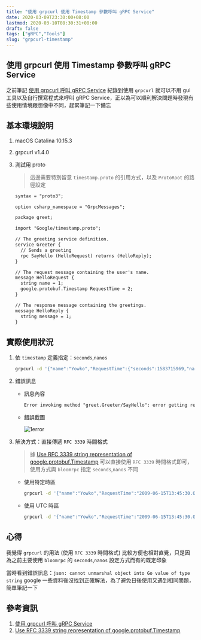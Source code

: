```yaml
---
title: "使用 grpcurl 使用 Timestamp 參數呼叫 gRPC Service"
date: 2020-03-09T23:30:00+08:00
lastmod: 2020-03-10T08:30:31+08:00
draft: false
tags: ["gRPC","Tools"]
slug: "grpcurl-timestamp"
---
```


## 使用 grpcurl 使用 Timestamp 參數呼叫 gRPC Service

之前筆記 [使用 grpcurl 呼叫 gRPC Service](https://blog.yowko.com/grpcurl/) 紀錄到使用 `grpcurl` 就可以不用 gui 工具以及自行撰寫程式來呼叫 gRPC Service，正以為可以順利解決問題時發現有些使用情境跟想像中不同，趕緊筆記一下備忘

## 基本環境說明

1. macOS Catalina 10.15.3
2. grpcurl v1.4.0
3. 測試用 proto

    > 這邊需要特別留意 `timestamp.proto` 的引用方式，以及 `ProtoRoot` 的路徑設定

    ```txt
    syntax = "proto3";

    option csharp_namespace = "GrpcMessages";

    package greet;

    import "Google/timestamp.proto";

    // The greeting service definition.
    service Greeter {
      // Sends a greeting
      rpc SayHello (HelloRequest) returns (HelloReply);
    }

    // The request message containing the user's name.
    message HelloRequest {
      string name = 1;
      google.protobuf.Timestamp RequestTime = 2;
    }

    // The response message containing the greetings.
    message HelloReply {
      string message = 1;
    }
    ```

## 實際使用狀況

1. 依 `timestamp` 定義指定：`seconds`,`nanos`

    ```bash
    grpcurl -d '{"name":"Yowko","RequestTime":{"seconds":1583715969,"nanos":0}}' -plaintext -import-path /Users/yowko.tsai/POCs/GrpcMessages/Protos -proto greet.proto localhost:5000 greet.Greeter/SayHello
    ```

2. 錯誤訊息

    - 訊息內容

        ```txt
        Error invoking method "greet.Greeter/SayHello": error getting request data: json: cannot unmarshal object into Go value of type string
        ```

    - 錯誤截圖

        ![1error](https://user-images.githubusercontent.com/3851540/76177031-cc3e4d80-61ed-11ea-8df9-74cdea5283db.png)

3. 解決方式：直接傳遞 `RFC 3339` 時間格式

    > 據 [Use RFC 3339 string representation of google.protobuf.Timestamp](https://github.com/uw-labs/bloomrpc/issues/98#issuecomment-510736760) 可以直接使用 `RFC 3339` 時間格式即可，使用方式與 `bloomrpc` 指定 `seconds`,`nanos` 不同

    - 使用特定時區

        ```bash
        grpcurl -d '{"name":"Yowko","RequestTime":"2009-06-15T13:45:30.0000000+08:00"}' -plaintext -import-path /Users/yowko.tsai/POCs/GrpcMessages/Protos -proto greet.proto localhost:5000 greet.Greeter/SayHello

        ```

    - 使用 UTC 時區

        ```bash
        grpcurl -d '{"name":"Yowko","RequestTime":"2009-06-15T13:45:30.00Z"}' -plaintext -import-path /Users/yowko.tsai/POCs/GrpcMessages/Protos -proto greet.proto localhost:5000 greet.Greeter/SayHello
        ```

## 心得

我覺得 `grpcurl` 的用法 (使用 `RFC 3339` 時間格式) 比較方便也相對直覺，只是因為之前主要使用 `bloomrpc` 的 `seconds`,`nanos` 設定方式而有的既定印象

當時看到錯誤訊息：`json: cannot unmarshal object into Go value of type string` google 一些資料後沒找到正確解法，為了避免日後使用又遇到相同問題，簡單筆記一下

## 參考資訊

1. [使用 grpcurl 呼叫 gRPC Service](https://blog.yowko.com/grpcurl/)
2. [Use RFC 3339 string representation of google.protobuf.Timestamp](https://github.com/uw-labs/bloomrpc/issues/98#issuecomment-510736760)
